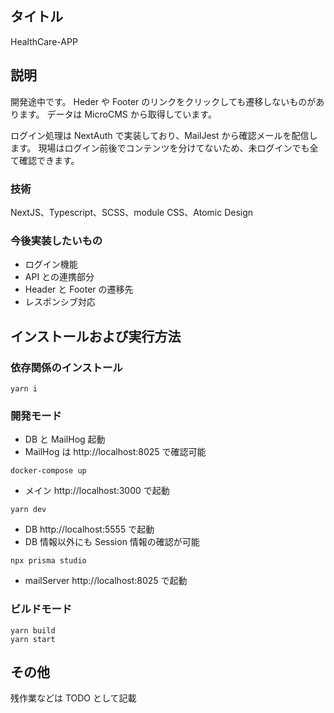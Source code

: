 ## タイトル

HealthCare-APP

## 説明

開発途中です。
Heder や Footer のリンクをクリックしても遷移しないものがあります。
データは MicroCMS から取得しています。

ログイン処理は NextAuth で実装しており、MailJest から確認メールを配信します。
現場はログイン前後でコンテンツを分けてないため、未ログインでも全て確認できます。

### 技術

NextJS、Typescript、SCSS、module CSS、Atomic Design

### 今後実装したいもの

-   ログイン機能
-   API との連携部分
-   Header と Footer の遷移先
-   レスポンシブ対応

## インストールおよび実行方法

### 依存関係のインストール

```
yarn i
```

### 開発モード

-   DB と MailHog 起動
-   MailHog は http://localhost:8025 で確認可能

```
docker-compose up
```

-   メイン http://localhost:3000 で起動

```
yarn dev
```

-   DB http://localhost:5555 で起動
-   DB 情報以外にも Session 情報の確認が可能

```
npx prisma studio
```

-   mailServer http://localhost:8025 で起動

### ビルドモード

```
yarn build
yarn start
```

## その他

残作業などは TODO として記載
